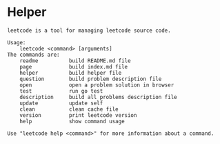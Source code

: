 <!--|This file generated by command(leetcode helper); DO NOT EDIT.         |-->
<!--+----------------------------------------------------------------------+-->
<!--|@author    Openset <openset.wang@gmail.com>                           |-->
<!--|@link      https://github.com/openset                                 |-->
<!--|@home      https://github.com/openset/leetcode                        |-->
<!--+----------------------------------------------------------------------+-->

# Helper

```text
leetcode is a tool for managing leetcode source code.

Usage:
	leetcode <command> [arguments]
The commands are:
	readme      	build README.md file
	page        	build index.md file
	helper      	build helper file
	question    	build problem description file
	open        	open a problem solution in browser
	test        	run go test
	description 	build all problems description file
	update      	update self
	clean       	clean cache file
	version     	print leetcode version
	help        	show command usage

Use "leetcode help <command>" for more information about a command.
```
